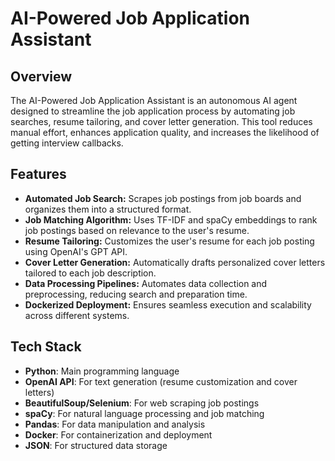 # AI-Powered Job Application Assistant

## Overview
The AI-Powered Job Application Assistant is an autonomous AI agent designed to streamline the job application process by automating job searches, resume tailoring, and cover letter generation. This tool reduces manual effort, enhances application quality, and increases the likelihood of getting interview callbacks.

## Features
- **Automated Job Search:** Scrapes job postings from job boards and organizes them into a structured format.
- **Job Matching Algorithm:** Uses TF-IDF and spaCy embeddings to rank job postings based on relevance to the user's resume.
- **Resume Tailoring:** Customizes the user's resume for each job posting using OpenAI's GPT API.
- **Cover Letter Generation:** Automatically drafts personalized cover letters tailored to each job description.
- **Data Processing Pipelines:** Automates data collection and preprocessing, reducing search and preparation time.
- **Dockerized Deployment:** Ensures seamless execution and scalability across different systems.

## Tech Stack
- **Python**: Main programming language
- **OpenAI API**: For text generation (resume customization and cover letters)
- **BeautifulSoup/Selenium**: For web scraping job postings
- **spaCy**: For natural language processing and job matching
- **Pandas**: For data manipulation and analysis
- **Docker**: For containerization and deployment
- **JSON**: For structured data storage
